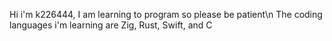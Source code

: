 Hi i'm k226444,
I am learning to program so please be patient\n
The coding languages i'm learning are Zig, Rust, Swift, and C
<!---
k226444/k226444 is a ✨ special ✨ repository because its `README.md` (this file) appears on your GitHub profile.
You can click the Preview link to take a look at your changes.
--->
